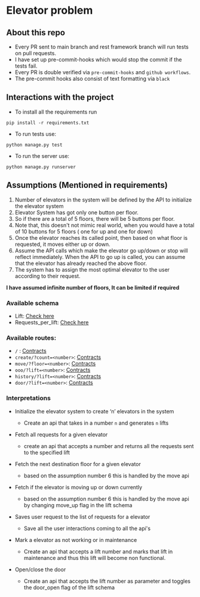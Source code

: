 # Elevator problem

## About this repo
- Every PR sent to main branch and rest framework branch will run tests on pull requests.
- I have set up pre-commit-hooks which would stop the commit if the tests fail.
- Every PR is double verified via `pre-commit-hooks` and `github workflows`.
- The pre-commit hooks also consist of text formatting via `black`

## Interactions with the project

- To install all the requirements run
```
pip install -r requirements.txt
```

- To run tests use:
```
python manage.py test
```

- To run the server use:
```
python manage.py runserver
```

## Assumptions (Mentioned in requirements)

1. Number of elevators in the system will be defined by the API to initialize the elevator system
2. Elevator System has got only one button per floor.
3. So if there are a total of 5 floors, there will be 5 buttons per floor.
4. Note that, this doesn't not mimic real world, when you would have a total of 10 buttons for 5 floors ( one for up and one for down)
5. Once the elevator reaches its called point, then based on what floor is requested, it moves either up or down.
6. Assume the API calls which make the elevator go up/down or stop will reflect immediately. When the API to go up is called, you can assume that the elevator has already reached the above floor.
7. The system has to assign the most optimal elevator to the user according to their request.

**I have assumed infinite number of floors, It can be limited if required**

### Available schema
- Lift: [Check here](./data_models/lift.md)
- Requests_per_lift: [Check here](./data_models/Requests_per_lift.md)
### Available routes:

- `/` : [Contracts](./apiContracts/list-all-lifts.md)
- `create/?count=<number>`: [Contracts](./apiContracts/create-lifts.md)
- `move/?floor=<number>`: [Contracts](./apiContracts/move-lift.md)
- `ooo/?lift=<number>`: [Contracts](./apiContracts/mark-ooo.md)
- `history/?lift=<number>`: [Contracts](./apiContracts/lift-history.md)
- `door/?lift=<number>`: [Contracts](./apiContracts//toggle-door.md)

### Interpretations

- Initialize the elevator system to create ‘n’ elevators in the system
  - Create an api that takes in a number `n` and generates `n` lifts

- Fetch all requests for a given elevator
  - create an api that accepts a number and returns all the requests sent to the specified lift

- Fetch the next destination floor for a given elevator
  - based on the assumption number 6 this is handled by the move api

- Fetch if the elevator is moving up or down currently
  - based on the assumption number 6 this is handled by the move api by changing move_up flag in the lift schema

- Saves user request to the list of requests for a elevator
  - Save all the user interactions coming to all the api's

- Mark a elevator as not working or in maintenance
  - Create an api that accepts a lift number and marks that lift in maintenance and thus this lift will become non functional.

- Open/close the door
  - Create an api that accepts the lift number as parameter and toggles the door_open flag of the lift schema
